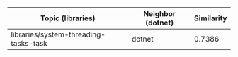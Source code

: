 | Topic (libraries) | Neighbor (dotnet) | Similarity |
|-------------|-------------------|------------|
| libraries/system-threading-tasks-task | dotnet | 0.7386 |
